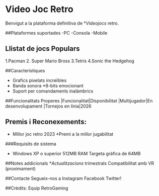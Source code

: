 # Video Joc Retro

Benvigut a la plataforma definitiva de **Videojocs* retro.

##Plataformes suportades
-PC
-Consola
-Mobile

## Llistat de jocs Populars
1.Pacman
2. Super Mario Bross
3.Tetris
4.Sonic the Hedgehog

##Característiques
- Grafics pixelats increïbles
- Banda sonora *8-bits emocionant
- Suport per comandaments inalàmbrics

##Funcionalitats Properes
|Funcionalitat|Disponibilitat
|Multijugador|En desenvolupament
|Tornejos en línia|2026

## Premis i Reconexements:
* Millor joc retro 2023
*Premi a la millor jugabilitat

###Requisits de sistema
- Windows XP o superior
512MB RAM
Targeta gràfica de 64MB

##Notes addicionals
**Actualitzacions* trimestrals
Compatibilitat amb VR (proximament)

##Contacte
Segueix-nos a Instagram Facebook Twitter!

##Crèdits:
Equip RetroGaming
